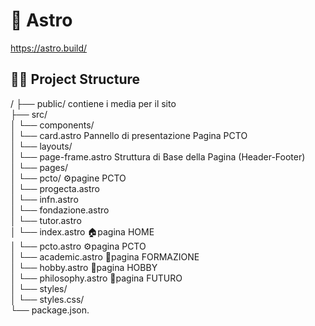 # 🚀 Astro 
https://astro.build/  

## 👨‍💻 Project Structure  

/
├── public/                         contiene i media per il sito  
├── src/  
│   └── components/  
│           └── card.astro          Pannello di presentazione Pagina PCTO  
│   └── layouts/  
│           └── page-frame.astro    Struttura di Base della Pagina (Header-Footer)  
│   └── pages/  
│       └── pcto/               ⚙️pagine PCTO  
│           └── progecta.astro  
│           └── infn.astro  
│           └── fondazione.astro  
│           └── tutor.astro  
│       └── index.astro         🏠pagina HOME  
│       └── pcto.astro          ⚙️pagina PCTO  
│       └── academic.astro      🏫pagina FORMAZIONE  
│       └── hobby.astro         🎵pagina HOBBY  
│       └── philosophy.astro    🚀pagina FUTURO  
│   └── styles/  
│       └── styles.css/  
└── package.json.  

